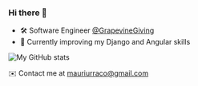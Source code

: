 ### Hi there 👋

- :hammer_and_wrench: Software Engineer [@GrapevineGiving](https://www.grapevine.org/)
- :seedling: Currently improving my Django and Angular skills

![My GitHub stats](https://github-readme-stats.vercel.app/api?username=murraco&include_all_commits=true&show_icons=true&hide=contribs,,issues)

:envelope: Contact me at mauriurraco@gmail.com

<!--
**murraco/murraco** is a ✨ _special_ ✨ repository because its `README.md` (this file) appears on your GitHub profile.

Here are some ideas to get you started:

- 🔭 I’m currently working on ...
- 🌱 I’m currently learning ...
- 👯 I’m looking to collaborate on ...
- 🤔 I’m looking for help with ...
- 💬 Ask me about ...
- 📫 How to reach me: ...
- 😄 Pronouns: ...
- ⚡ Fun fact: ...
-->
